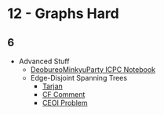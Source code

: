 # 12 - Graphs Hard

## 6
  * Advanced Stuff
    * [DeobureoMinkyuParty ICPC Notebook](https://github.com/koosaga/DeobureoMinkyuParty/blob/master/teamnote.pdf)
    * Edge-Disjoint Spanning Trees
      * [Tarjan](http://i.stanford.edu/pub/cstr/reports/cs/tr/74/455/CS-TR-74-455.pdf)
      * [CF Comment](https://codeforces.com/blog/entry/68131?#comment-524705)
      * [CEOI Problem](https://cses.fi/file/f039dfd6ad6656f9046b68e4e32703fe211cd4df174270e0c2410a0c649a8e8e/)
